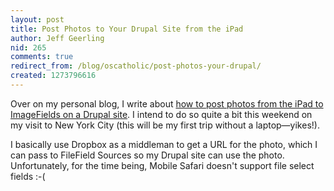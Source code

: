 ```yaml
---
layout: post
title: Post Photos to Your Drupal Site from the iPad
author: Jeff Geerling
nid: 265
comments: true
redirect_from: /blog/oscatholic/post-photos-your-drupal/
created: 1273796616
---
```

<p>Over on my personal blog, I write about <a href="http://www.lifeisaprayer.com/articles/web-design/post-photos-from-ipad-to-drupal">how to post photos from the iPad to ImageFields on a Drupal site</a>. I intend to do so quite a bit this weekend on my visit to New York City (this will be my first trip without a laptop&mdash;yikes!).</p>
<p>I basically use Dropbox as a middleman to get a URL for the photo, which I can pass to FileField Sources so my Drupal site can use the photo. Unfortunately, for the time being, Mobile Safari doesn&#39;t support file select fields :-(</p>
